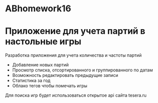 # ABhomework16
# Приложение для учета партий в настольные игры

Разработка приложения для учета количества и частоты партий

- Добавление новых партий
- Просмотр списка, отсортированного и группированного по датам
- Возможность редактировать предыдущие записи
- Статистика за год
- Облако тегов чтобы помечать игры 

Для поиска игр будет использоваться открытое api сайта tesera.ru

